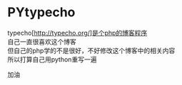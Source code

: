 # PYtypecho
typecho[http://typecho.org/]是个php的博客程序   
自己一直很喜欢这个博客   
但自己的php学的不是很好，不好修改这个博客中的相关内容   
所以打算自己用python重写一遍


加油
